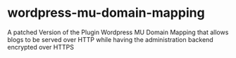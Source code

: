 wordpress-mu-domain-mapping
===========================

A patched Version of the Plugin Wordpress MU Domain Mapping that allows blogs to be served over HTTP while having the administration backend encrypted over HTTPS
